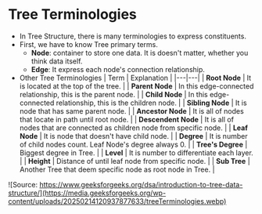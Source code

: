 # Tree Terminologies
- In Tree Structure, there is many terminologies to express constituents.
- First, we have to know Tree primary terms.
    - **Node**: container to store one data. It is doesn't matter, whether you think data itself.
    - **Edge**: It express each node's connection relationship.
- Other Tree Terminologies 
    | Term | Explanation |
    |---|---|
    | **Root Node** | It is located at the top of the tree. |
    | **Parent Node** | In this edge-connected relationship, this is the parent node. |
    | **Child Node** | In this edge-connected relationship, this is the children node. |
    | **Sibling Node** | It is node that has same parent node. |
    | **Ancestor Node** | It is all of nodes that locate in path until root node. |
    | **Descendent Node** | It is all of nodes that are connected as children node from specific node. |
    | **Leaf Node** | It is node that doesn't have child node. |
    | **Degree** | It is number of child nodes count. Leaf Node's degree always 0. |
    | **Tree's Degree** | Biggest degree in Tree. |
    | **Level** | It is number to differentiate each layer. |
    | **Height** | Distance of until leaf node from specific node. |
    | **Sub Tree** | Another Tree that deem specific node as root node in Tree. |

![Source: https://www.geeksforgeeks.org/dsa/introduction-to-tree-data-structure/](https://media.geeksforgeeks.org/wp-content/uploads/20250214120937877633/treeTerminologies.webp)
